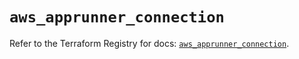# `aws_apprunner_connection`

Refer to the Terraform Registry for docs: [`aws_apprunner_connection`](https://registry.terraform.io/providers/hashicorp/aws/5.37.0/docs/resources/apprunner_connection).
